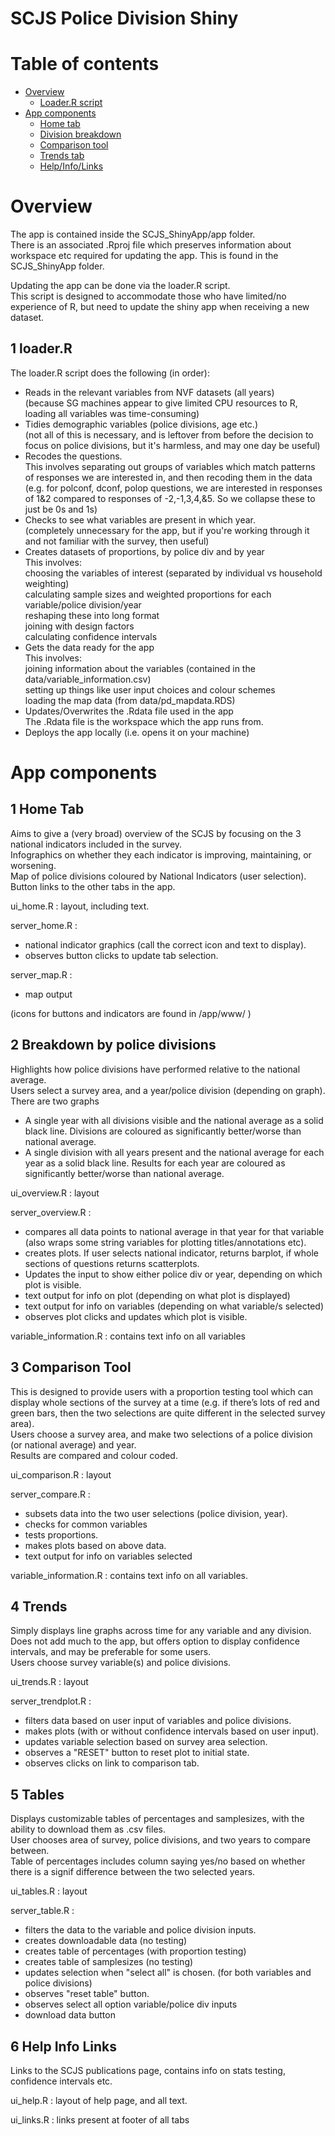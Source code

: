 SCJS Police Division Shiny
================================================

Table of contents
=================
<!--ts-->
* [Overview](#overview)
   * [Loader.R script](#1-loader.r)
* [App components](#app-components)
   * [Home tab](#1-home-tab)
   * [Division breakdown](#2-breakdown-by-police-divisions)
   * [Comparison tool](#3-comparison-tool)
   * [Trends tab](#4-trends)
   * [Help/Info/Links](#5-help-info-links)
<!--te-->


Overview
========
The app is contained inside the SCJS_ShinyApp/app folder.  
There is an associated .Rproj file which preserves information about workspace etc required for updating the app. This is found in the SCJS_ShinyApp folder.  

Updating the app can be done via the loader.R script.  
This script is designed to accommodate those who have limited/no experience of R, but need to update the shiny app when receiving a new dataset.  


1 loader.R
----------
The loader.R script does the following (in order):  
- Reads in the relevant variables from NVF datasets (all years)  
(because SG machines appear to give limited CPU resources to R, loading all variables was time-consuming)  
- Tidies demographic variables (police divisions, age etc.)  
(not all of this is necessary, and is leftover from before the decision to focus on police divisions, but it's harmless, and may one day be useful)  
- Recodes the questions.  
This involves separating out groups of variables which match patterns of responses we are interested in, and then recoding them in the data 
(e.g. for polconf, dconf, polop questions, we are interested in responses of 1&2 compared to responses of -2,-1,3,4,&5. So we collapse these to just be 0s and 1s)  
- Checks to see what variables are present in which year.  
(completely unnecessary for the app, but if you're working through it and not familiar with the survey, then useful)  
- Creates datasets of proportions, by police div and by year  
This involves:  
	choosing the variables of interest (separated by individual vs household weighting)  
	calculating sample sizes and weighted proportions for each variable/police division/year  
	reshaping these into long format  
	joining with design factors  
	calculating confidence intervals  
- Gets the data ready for the app  
This involves:  
	joining information about the variables (contained in the data/variable_information.csv)  
	setting up things like user input choices and colour schemes  
	loading the map data (from data/pd_mapdata.RDS)  
- Updates/Overwrites the .Rdata file used in the app  
The .Rdata file is the workspace which the app runs from.  
- Deploys the app locally (i.e. opens it on your machine)  


App components
==============

1 Home Tab
----------
Aims to give a (very broad) overview of the SCJS by focusing on the 3 national indicators included in the survey.   
Infographics on whether they each indicator is improving, maintaining, or worsening.  
Map of police divisions coloured by National Indicators (user selection).  
Button links to the other tabs in the app.  

ui_home.R : layout, including text.  

server_home.R :  
- national indicator graphics (call the correct icon and text to display).  
- observes button clicks to update tab selection.  

server_map.R :  
- map output  

(icons for buttons and indicators are found in  /app/www/ )  


2 Breakdown by police divisions
-------------------------------
Highlights how police divisions have performed relative to the national average.  
Users select a survey area, and a year/police division (depending on graph).  
There are two graphs  
- A single year with all divisions visible and the national average as a solid black line. Divisions are coloured as significantly better/worse than national average.  
- A single division with all years present and the national average for each year as a solid black line. Results for each year are coloured as significantly better/worse than national average.  

ui_overview.R : layout  

server_overview.R :  
- compares all data points to national average in that year for that variable (also wraps some string variables for plotting titles/annotations etc).  
- creates plots. If user selects national indicator, returns barplot, if whole sections of questions returns scatterplots.  
- Updates the input to show either police div or year, depending on which plot is visible.  
- text output for info on plot (depending on what plot is displayed)  
- text output for info on variables (depending on what variable/s selected)  
- observes plot clicks and updates which plot is visible.  

variable_information.R : contains text info on all variables  


3 Comparison Tool
-----------------
This is designed to provide users with a proportion testing tool which can display whole sections of the survey at a time (e.g. if there’s lots of red and green bars, then the two selections are quite different in the selected survey area).  
Users choose a survey area, and make two selections of a police division (or national average) and year.  
Results are compared and colour coded.  

ui_comparison.R : layout

server_compare.R :  
- subsets data into the two user selections (police division, year).  
- checks for common variables  
- tests proportions.  
- makes plots based on above data.  
- text output for info on variables selected  

variable_information.R : contains text info on all variables.  

4 Trends
--------
Simply displays line graphs across time for any variable and any division.  
Does not add much to the app, but offers option to display confidence intervals, and may be preferable for some users.  
Users choose survey variable(s) and police divisions.  

ui_trends.R : layout  

server_trendplot.R :  
- filters data based on user input of variables and police divisions.  
- makes plots (with or without confidence intervals based on user input).  
- updates variable selection based on survey area selection.  
- observes a "RESET" button to reset plot to initial state.  
- observes clicks on link to comparison tab.  


5 Tables
--------
Displays customizable tables of percentages and samplesizes, with the ability to download them as .csv files.  
User chooses area of survey, police divisions, and two years to compare between.  
Table of percentages includes column saying yes/no based on whether there is a signif difference between the two selected years.  

ui_tables.R : layout  

server_table.R :  
- filters the data to the variable and police division inputs.  
- creates downloadable data (no testing)  
- creates table of percentages  (with proportion testing)  
- creates table of samplesizes (no testing)  
- updates selection when "select all" is chosen. (for both variables and police divisions)  
- observes "reset table" button.  
- observes select all option variable/police div inputs  
- download data button  


6 Help Info Links
-----------------
Links to the SCJS publications page, contains info on stats testing, confidence intervals etc.  

ui_help.R : layout of help page, and all text.  

ui_links.R : links present at footer of all tabs  






  
